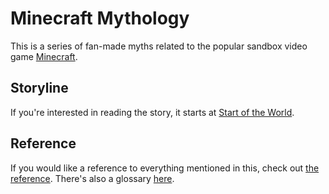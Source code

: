 # Minecraft Mythology

This is a series of fan-made myths related to the popular sandbox video game [Minecraft](https://minecraft.net).

## Storyline

If you're interested in reading the story, it starts at [Start of the World](/story/start-of-the-world).

## Reference

If you would like a reference to everything mentioned in this, check out [the reference](/reference).
There's also a glossary [here](/reference/glossary).
